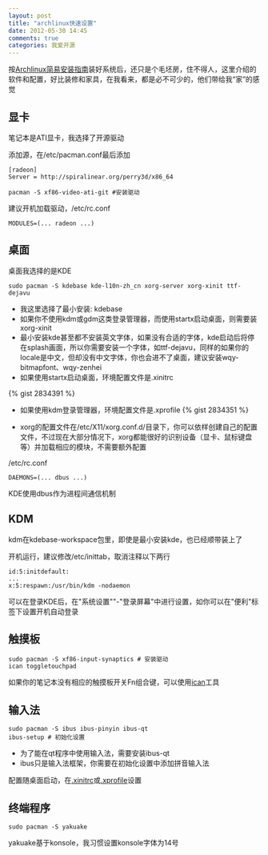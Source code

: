 ```yaml
---
layout: post
title: "archlinux快速设置"
date: 2012-05-30 14:45
comments: true
categories: 我爱开源
---
```


按[Archlinux简易安装指南](http://blog.jackphil.com/blog/2012/05/30/archlinuxjian-yi-an-zhuang-zhi-nan/)装好系统后，还只是个毛坯房，住不得人，这里介绍的软件和配置，好比装修和家具，在我看来，都是必不可少的，他们带给我“家”的感觉

<!--more-->

## 显卡
笔记本是ATI显卡，我选择了开源驱动

添加源，在/etc/pacman.conf最后添加

```
[radeon]
Server = http://spiralinear.org/perry3d/x86_64
```

```
pacman -S xf86-video-ati-git #安装驱动
```

建议开机加载驱动，/etc/rc.conf

```
MODULES=(... radeon ...)
```

## 桌面
桌面我选择的是KDE

```
sudo pacman -S kdebase kde-l10n-zh_cn xorg-server xorg-xinit ttf-dejavu
```

* 我这里选择了最小安装: kdebase
* 如果你不使用kdm或gdm这类登录管理器，而使用startx启动桌面，则需要装xorg-xinit
* 最小安装kde甚至都不安装英文字体，如果没有合适的字体，kde启动后将停在splash画面，所以你需要安装一个字体，如ttf-dejavu，同样的如果你的locale是中文，但却没有中文字体，你也会进不了桌面，建议安装wqy-bitmapfont、wqy-zenhei
* 如果使用startx启动桌面，环境配置文件是.xinitrc

{% gist 2834391 %}

* 如果使用kdm登录管理器，环境配置文件是.xprofile
{% gist 2834351 %}

* xorg的配置文件在/etc/X11/xorg.conf.d/目录下，你可以依样创建自己的配置文件，不过现在大部分情况下，xorg都能很好的识别设备（显卡、鼠标键盘等）并加载相应的模块，不需要额外配置

/etc/rc.conf

```
DAEMONS=(... dbus ...)
```
KDE使用dbus作为进程间通信机制


## KDM
kdm在kdebase-workspace包里，即使是最小安装kde，也已经顺带装上了

开机运行，建议修改/etc/inittab，取消注释以下两行

```
id:5:initdefault:
...
x:5:respawn:/usr/bin/kdm -nodaemon
```

可以在登录KDE后，在"系统设置""-"登录屏幕"中进行设置，如你可以在"便利"标签下设置开机自动登录

## 触摸板

```
sudo pacman -S xf86-input-synaptics # 安装驱动
ican toggletouchpad
```
如果你的笔记本没有相应的触摸板开关Fn组合键，可以使用[ican](https://gist.github.com/2836665)工具

## 输入法

```
sudo pacman -S ibus ibus-pinyin ibus-qt
ibus-setup # 初始化设置
```

* 为了能在qt程序中使用输入法，需要安装ibus-qt
* ibus只是输入法框架，你需要在初始化设置中添加拼音输入法

配置随桌面启动，在[.xinitrc](https://gist.github.com/2834391)或[.xprofile](https://gist.github.com/2834351)设置

## 终端程序

```
sudo pacman -S yakuake
```

yakuake基于konsole，我习惯设置konsole字体为14号
